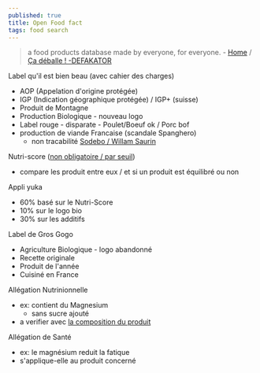 ```yaml
---
published: true
title: Open Food fact
tags: food search
---
```

> a food products database made by everyone, for everyone. - [Home](https://world.openfoodfacts.org) / [Ça déballe ! -DEFAKATOR](https://www.youtube.com/watch?v=BnP9AbA_kBU)

Label qu'il est bien beau (avec cahier des charges)
- AOP (Appelation d'origine protégée)
- IGP (Indication géographique protégée) / IGP+ (suisse)
- Produit de Montagne
- Production Biologique - nouveau logo
- Label rouge - disparate - Poulet/Boeuf ok / Porc bof
- production de viande Francaise (scandale Spanghero)
	- non tracabilité [Sodebo / Willam Saurin](https://youtu.be/BnP9AbA_kBU?t=2325)

Nutri-score ([non obligatoire / par seuil](https://youtu.be/BnP9AbA_kBU?t=3148))
- compare les produit entre eux / et si un produit est équilibré ou non

Appli yuka
- 60% basé sur le Nutri-Score
- 10% sur le logo bio
- 30% sur les additifs

Label de Gros Gogo
- Agriculture Biologique - logo abandonné
- Recette originale
- Produit de l'année
- Cuisiné en France

Allégation Nutrinionnelle
- ex: contient du Magnesium
	- sans sucre ajouté
- a verifier avec [la composition du produit](https://youtu.be/BnP9AbA_kBU?t=2642)

Allégation de Santé
- ex: le magnésium reduit la fatique
- s'applique-elle au produit concerné